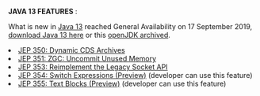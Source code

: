 **JAVA 13 FEATURES** :

What is new in 
<a href="https://openjdk.java.net/projects/jdk/13/">Java 13</a> reached General Availability on 17 September 2019, <a href="https://jdk.java.net/java-se-ri/13">download Java 13 here</a> or this <a href="https://jdk.java.net/archive/">openJDK archived</a>.

<li><a href="https://openjdk.java.net/jeps/350">JEP 350: Dynamic CDS Archives</a></li>
<li><a href="https://openjdk.java.net/jeps/351">JEP 351: ZGC: Uncommit Unused Memory</a></li>
<li><a href="https://openjdk.java.net/jeps/353">JEP 353: Reimplement the Legacy Socket API</a></li>
<li><a href="https://openjdk.java.net/jeps/354">JEP 354: Switch Expressions (Preview)</a> (developer can use this feature)</li>
<li><a href="https://openjdk.java.net/jeps/355">JEP 355: Text Blocks (Preview)</a> (developer can use this feature)</li>

